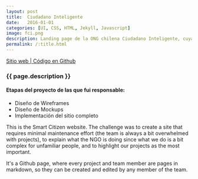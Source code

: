 ```yaml
---
layout: post
title:  Ciudadano Inteligente
date:   2016-01-01
categories: [UI, CSS, HTML, Jekyll, Javascript]
image: fci.png
description: Landing page de la ONG chilena Ciudadano Inteligente, cuya misión es fortalecer la democracia y reducir la desigualdad en América Latina a través del uso innovador de las tecnologías de la información.
permalink: /:title.html
---
```

<p>
<a href="http://ciudadanointeligente.org/" target="_blank"><i class="fa fa-external-link-square" aria-hidden="true"></i> Sitio web | </a><a href="https://github.com/ciudadanointeligente/ciudadanoi" target="_blank"><i class="fa fa-github" aria-hidden="true"></i> Código en Github</a>
</p>

<h3>{{ page.description }}</h3>

<h4>Etapas del proyecto de las que fui responsable:</h4>
<ul class="linea list-unstyled">
  <li>Diseño de Wireframes</li>
  <li>Diseño de Mockups</li>
  <li>Implementación del sitio completo</li>
</ul>

This is the Smart Citizen website. The challenge was to create a site that requires minimal maintenance effort (the team is always a bit overwhelmed with projects), to explain what the NGO is doing since what we do is a bit complex for unfamiliar people, and to highlight our projects as the most important.

It's a Github page, where every project and team member are pages in markdown, so they can be created and edited by any member of the team.

<div class="main-slider">
  <div class="item"><img alt="" src="{{ site.baseurl }}img/content/fci/01.png" class="img-responsive"></div>
  <div class="item"><img alt="" src="{{ site.baseurl }}img/content/fci/02.png" class="img-responsive"></div>
  <div class="item"><img alt="" src="{{ site.baseurl }}img/content/fci/03.png" class="img-responsive"></div>
  <div class="item"><img alt="" src="{{ site.baseurl }}img/content/fci/04.png" class="img-responsive"></div>
</div>
